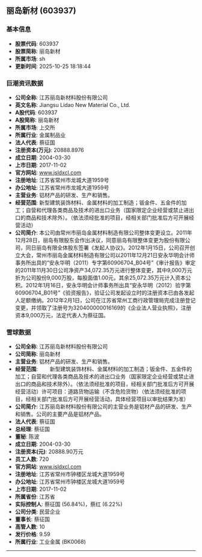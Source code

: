 ## 丽岛新材 (603937)

### 基本信息

- **股票代码**: 603937
- **股票简称**: 丽岛新材
- **所属市场**: sh
- **更新时间**: 2025-10-25 18:18:44

### 巨潮资讯数据

- **公司全称**: 江苏丽岛新材料股份有限公司
- **英文名称**: Jiangsu Lidao New Material Co., Ltd.
- **A股代码**: 603937
- **A股简称**: 丽岛新材
- **所属市场**: 上交所
- **所属行业**: 金属制品业
- **法人代表**: 蔡征国
- **注册资本(万元)**: 20888.8976
- **成立日期**: 2004-03-30
- **上市日期**: 2017-11-02
- **官方网站**: www.jsldxcl.com
- **注册地址**: 江苏省常州市龙城大道1959号
- **办公地址**: 江苏省常州市龙城大道1959号
- **主营业务**: 铝材产品的研发、生产和销售。
- **经营范围**: 新型建筑装饰材料、金属材料的加工制造；钣金件、五金件的加工；自营和代理各类商品及技术的进出口业务（国家限定企业经营或禁止进出口的商品和技术除外）。（依法须经批准的项目，经相关部门批准后方可开展经营活动）
- **公司简介**: 本公司由常州市丽岛金属材料制造有限公司整体变更设立。2011年12月28日，丽岛有限股东会作出决议，同意丽岛有限整体变更为股份有限公司，同日丽岛有限全体股东签署《发起人协议》。2012年1月15日，公司召开创立大会，常州市丽岛金属材料制造有限公司以2011年12月21日安永华明会计师事务所出具的“安永华明（2011）专字第60906704_B04号”《审计报告》审定的2011年11月30日公司净资产34,072.35万元进行整体变更，其中9,000万元折为公司股份9,000万股，每股面值1.00元，其余25,072.35万元计入资本公积。2012年1月16日，安永华明会计师事务所出具“安永华明（2012）验字第60906704_B01号”《验资报告》，验证公司发起设立时的注册资本已由各发起人足额缴纳。2012年2月1日，公司在江苏省常州工商行政管理局完成注册登记变更，并领取了注册号为320400000016169的《企业法人营业执照》，注册资本9,000万元，法定代表人为蔡征国。

### 雪球数据

- **公司全称**: 江苏丽岛新材料股份有限公司
- **公司简称**: 丽岛新材
- **主营业务**: 铝材产品的研发、生产和销售。
- **经营范围**: 　　新型建筑装饰材料、金属材料的加工制造；钣金件、五金件的加工；自营和代理各类商品及技术的进出口业务（国家限定企业经营或禁止进出口的商品和技术除外）。（依法须经批准的项目，经相关部门批准后方可开展经营活动）许可项目：道路货物运输（不含危险货物）（依法须经批准的项目，经相关部门批准后方可开展经营活动，具体经营项目以审批结果为准）
- **公司简介**: 江苏丽岛新材料股份有限公司的主营业务是铝材产品的研发、生产和销售。公司的主要产品是铝材产品。
- **法人代表**: 蔡征国
- **总经理**: 蔡征国
- **董秘**: 陈波
- **成立日期**: 2004-03-30
- **注册资本(元)**: 20888.90万元
- **员工人数**: 720
- **官方网站**: www.jsldxcl.com
- **注册地址**: 江苏省常州市钟楼区龙城大道1959号
- **办公地址**: 江苏省常州市钟楼区龙城大道1959号
- **上市日期**: 2017-11-02
- **所属省份**: 江苏省
- **实际控制人**: 蔡征国 (56.84%)，蔡红 (6.22%)
- **公司分类**: 民营企业
- **董事长**: 蔡征国
- **高管人数**: 10
- **发行价格**: 9.59
- **所属行业**: 工业金属 (BK0068)

---